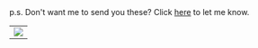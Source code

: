<br/><br/>
p.s. Don't want me to send you these? Click [here](https://{{.SiteDomain}}/bye/{{.SentEmailId}}) to let me know.

<table width="100%" border="0" cellspacing="0" cellpadding="0">
    <tr>
        <td align="center">
            <img src="https://{{.SiteDomain}}/bear/{{.SentEmailId}}.png"/>
        </td>
    </tr>
</table>

